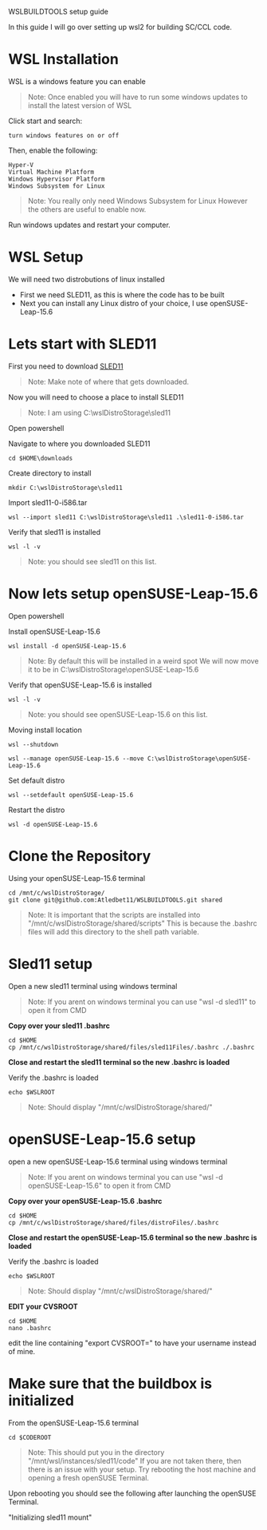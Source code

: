 WSLBUILDTOOLS setup guide

In this guide I will go over setting up wsl2 for building SC/CCL code.

# WSL Installation

WSL is a windows feature you can enable
>Note: Once enabled you will have to run some windows updates to install the latest version of WSL

Click start and search:
```
turn windows features on or off
```

Then, enable the following:
```
Hyper-V
Virtual Machine Platform
Windows Hypervisor Platform
Windows Subsystem for Linux
```
>Note: You really only need Windows Subsystem for Linux
>        However the others are useful to enable now.

Run windows updates and restart your computer.

# WSL Setup

We will need two distrobutions of linux installed
- First we need SLED11, as this is where the code has to be built
- Next you can install any Linux distro of your choice, I use openSUSE-Leap-15.6

# Lets start with SLED11

First you need to download [SLED11](https://capstonelogistics-my.sharepoint.com/:u:/p/anthony_ledbetter/EdlROLDEiVVLkZPwJya-nFkBpigy3NB6ex3GxMbHBkT_Mg?e=y33KJd)
>Note: Make note of where that gets downloaded.

Now you will need to choose a place to install SLED11
>Note: I am using C:\wslDistroStorage\sled11

Open powershell

Navigate to where you downloaded SLED11
```
cd $HOME\downloads
```

Create directory to install
```
mkdir C:\wslDistroStorage\sled11
```

Import sled11-0-i586.tar
```
wsl --import sled11 C:\wslDistroStorage\sled11 .\sled11-0-i586.tar
```

Verify that sled11 is installed
```
wsl -l -v
```
>Note: you should see sled11 on this list.

# Now lets setup openSUSE-Leap-15.6

Open powershell

Install openSUSE-Leap-15.6
```
wsl install -d openSUSE-Leap-15.6
```
>Note: By default this will be installed in a weird spot
>      We will now move it to be in C:\wslDistroStorage\openSUSE-Leap-15.6

Verify that openSUSE-Leap-15.6 is installed
```
wsl -l -v
```
>Note: you should see openSUSE-Leap-15.6 on this list.

Moving install location
```
wsl --shutdown
```

```
wsl --manage openSUSE-Leap-15.6 --move C:\wslDistroStorage\openSUSE-Leap-15.6
```

Set default distro
```
wsl --setdefault openSUSE-Leap-15.6
```

Restart the distro
```
wsl -d openSUSE-Leap-15.6
```

# Clone the Repository

Using your openSUSE-Leap-15.6 terminal

```
cd /mnt/c/wslDistroStorage/
git clone git@github.com:Atledbet11/WSLBUILDTOOLS.git shared
```
>Note: It is important that the scripts are installed into "/mnt/c/wslDistroStorage/shared/scripts"
>      This is because the .bashrc files will add this directory to the shell path variable.

# Sled11 setup

Open a new sled11 terminal using windows terminal
>Note: If you arent on windows terminal you can use "wsl -d sled11" to open it from CMD

**Copy over your sled11 .bashrc**

```
cd $HOME
cp /mnt/c/wslDistroStorage/shared/files/sled11Files/.bashrc ./.bashrc
```

**Close and restart the sled11 terminal so the new .bashrc is loaded**

Verify the .bashrc is loaded
```
echo $WSLROOT
```
>Note: Should display "/mnt/c/wslDistroStorage/shared/"

# openSUSE-Leap-15.6 setup

open a new openSUSE-Leap-15.6 terminal using windows terminal
>Note: If you arent on windows terminal you can use "wsl -d openSUSE-Leap-15.6" to open it from CMD

**Copy over your openSUSE-Leap-15.6 .bashrc**

```
cd $HOME
cp /mnt/c/wslDistroStorage/shared/files/distroFiles/.bashrc
```

**Close and restart the openSUSE-Leap-15.6 terminal so the new .bashrc is loaded**

Verify the .bashrc is loaded
```
echo $WSLROOT
```
>Note: Should display "/mnt/c/wslDistroStorage/shared/"

**EDIT your CVSROOT**

```
cd $HOME
nano .bashrc
```

edit the line containing "export CVSROOT=" to have your username instead of mine.

# Make sure that the buildbox is initialized

From the openSUSE-Leap-15.6 terminal
```
cd $CODEROOT
```
>Note: This should put you in the directory "/mnt/wsl/instances/sled11/code"
>      If you are not taken there, then there is an issue with your setup.
>      Try rebooting the host machine and opening a fresh openSUSE Terminal.

Upon rebooting you should see the following after launching the openSUSE Terminal.

"Initializing sled11 mount"
